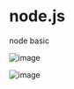 # node.js
node basic 


![image](https://user-images.githubusercontent.com/86792533/193465551-45761a65-5dc6-4f0c-af31-19d34fb48739.png)



![image](https://user-images.githubusercontent.com/86792533/193465653-9eeaf31e-6357-48b1-8125-431dd3f2874d.png)

